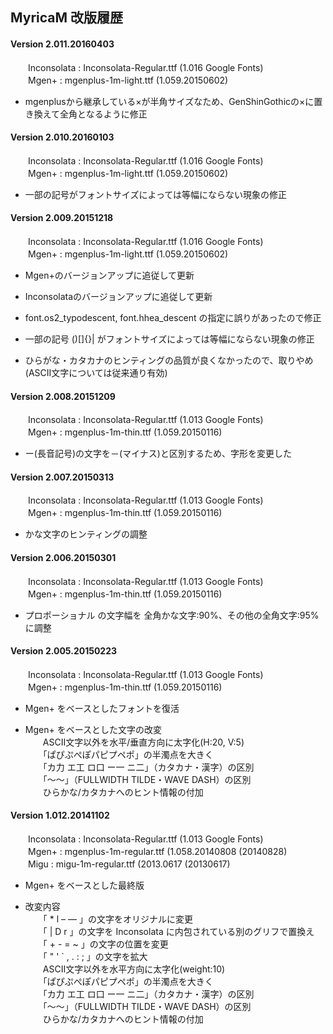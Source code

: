 ## MyricaM 改版履歴  

#### Version 2.011.20160403  
　　Inconsolata : Inconsolata-Regular.ttf (1.016 Google Fonts)  
　　Mgen+       : mgenplus-1m-light.ttf (1.059.20150602)  

* mgenplusから継承している×が半角サイズなため、GenShinGothicの×に置き換えて全角となるように修正  


#### Version 2.010.20160103  
　　Inconsolata : Inconsolata-Regular.ttf (1.016 Google Fonts)  
　　Mgen+       : mgenplus-1m-light.ttf (1.059.20150602)  

* 一部の記号がフォントサイズによっては等幅にならない現象の修正  


#### Version 2.009.20151218  
　　Inconsolata : Inconsolata-Regular.ttf (1.016 Google Fonts)  
　　Mgen+       : mgenplus-1m-light.ttf (1.059.20150602)  

* Mgen+のバージョンアップに追従して更新  
* Inconsolataのバージョンアップに追従して更新  

* font.os2_typodescent, font.hhea_descent の指定に誤りがあったので修正  

* 一部の記号 ()[]{}| がフォントサイズによっては等幅にならない現象の修正  

* ひらがな・カタカナのヒンティングの品質が良くなかったので、取りやめ (ASCII文字については従来通り有効)  


#### Version 2.008.20151209  
　　Inconsolata : Inconsolata-Regular.ttf (1.013 Google Fonts)  
　　Mgen+       : mgenplus-1m-thin.ttf (1.059.20150116)  

* ー(長音記号)の文字を－(マイナス)と区別するため、字形を変更した


#### Version 2.007.20150313  
　　Inconsolata : Inconsolata-Regular.ttf (1.013 Google Fonts)  
　　Mgen+       : mgenplus-1m-thin.ttf (1.059.20150116)  

* かな文字のヒンティングの調整


#### Version 2.006.20150301  
　　Inconsolata : Inconsolata-Regular.ttf (1.013 Google Fonts)  
　　Mgen+       : mgenplus-1m-thin.ttf (1.059.20150116)  

* プロポーショナル の文字幅を 全角かな文字:90%、その他の全角文字:95% に調整


#### Version 2.005.20150223  
　　Inconsolata : Inconsolata-Regular.ttf (1.013 Google Fonts)  
　　Mgen+       : mgenplus-1m-thin.ttf (1.059.20150116)  

* Mgen+ をベースとしたフォントを復活

* Mgen+ をベースとした文字の改変  
　　ASCII文字以外を水平/垂直方向に太字化(H:20, V:5)  
　　「ぱぴぷぺぽパピプペポ」の半濁点を大きく  
　　「カ力 エ工 ロ口 ー一 ニ二」（カタカナ・漢字）の区別  
　　「～〜」（FULLWIDTH TILDE・WAVE DASH）の区別  
　　ひらかな/カタカナへのヒント情報の付加


#### Version 1.012.20141102  
　　Inconsolata : Inconsolata-Regular.ttf (1.013 Google Fonts)  
　　Mgen+       : mgenplus-1m-regular.ttf (1.058.20140808 (20140828)  
　　Migu        : migu-1m-regular.ttf (2013.0617 (20130617)  

* Mgen+ をベースとした最終版

* 改変内容  
　　「 * l – — 」の文字をオリジナルに変更  
　　「 | D r 」の文字を Inconsolata に内包されている別のグリフで置換え   
　　「 + - = ~ 」の文字の位置を変更    
　　「 " ' ` , . : ; 」の文字を拡大   
　　ASCII文字以外を水平方向に太字化(weight:10)  
　　「ぱぴぷぺぽパピプペポ」の半濁点を大きく  
　　「カ力 エ工 ロ口 ー一 ニ二」（カタカナ・漢字）の区別  
　　「～〜」（FULLWIDTH TILDE・WAVE DASH）の区別  
　　ひらかな/カタカナへのヒント情報の付加
